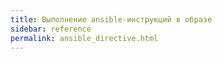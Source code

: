 ```yaml
---
title: Выполнение ansible-инструкций в образе
sidebar: reference
permalink: ansible_directive.html
---
```


